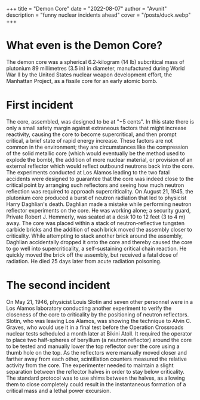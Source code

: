+++
title = "Demon Core"
date = "2022-08-07"
author = "Avunit"
description = "funny nuclear incidents ahead"
cover = "/posts/duck.webp"
+++

# What even is the Demon Core?
The demon core was a spherical 6.2-kilogram (14 lb) subcritical mass of plutonium 89 millimetres (3.5 in) in diameter, manufactured during World War II by the United States nuclear weapon development effort, the Manhattan Project, as a fissile core for an early atomic bomb.

# First incident
The core, assembled, was designed to be at "−5 cents". In this state there is only a small safety margin against extraneous factors that might increase reactivity, causing the core to become supercritical, and then prompt critical, a brief state of rapid energy increase. These factors are not common in the environment; they are circumstances like the compression of the solid metallic core (which would eventually be the method used to explode the bomb), the addition of more nuclear material, or provision of an external reflector which would reflect outbound neutrons back into the core. The experiments conducted at Los Alamos leading to the two fatal accidents were designed to guarantee that the core was indeed close to the critical point by arranging such reflectors and seeing how much neutron reflection was required to approach supercriticality.
On August 21, 1945, the plutonium core produced a burst of neutron radiation that led to physicist Harry Daghlian's death. Daghlian made a mistake while performing neutron reflector experiments on the core. He was working alone; a security guard, Private Robert J. Hemmerly, was seated at a desk 10 to 12 feet (3 to 4 m) away. The core was placed within a stack of neutron-reflective tungsten carbide bricks and the addition of each brick moved the assembly closer to criticality. While attempting to stack another brick around the assembly, Daghlian accidentally dropped it onto the core and thereby caused the core to go well into supercriticality, a self-sustaining critical chain reaction. He quickly moved the brick off the assembly, but received a fatal dose of radiation. He died 25 days later from acute radiation poisoning.

# The second incident
On May 21, 1946, physicist Louis Slotin and seven other personnel were in a Los Alamos laboratory conducting another experiment to verify the closeness of the core to criticality by the positioning of neutron reflectors. Slotin, who was leaving Los Alamos, was showing the technique to Alvin C. Graves, who would use it in a final test before the Operation Crossroads nuclear tests scheduled a month later at Bikini Atoll. It required the operator to place two half-spheres of beryllium (a neutron reflector) around the core to be tested and manually lower the top reflector over the core using a thumb hole on the top. As the reflectors were manually moved closer and farther away from each other, scintillation counters measured the relative activity from the core. The experimenter needed to maintain a slight separation between the reflector halves in order to stay below criticality. The standard protocol was to use shims between the halves, as allowing them to close completely could result in the instantaneous formation of a critical mass and a lethal power excursion. 
